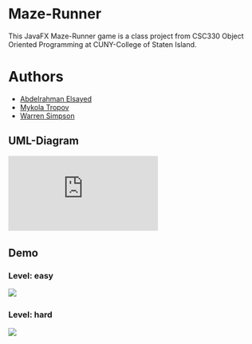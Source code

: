 # Maze-Runner
This JavaFX Maze-Runner game is a class project from CSC330 Object Oriented Programming at CUNY-College of Staten Island.

# Authors
* [Abdelrahman Elsayed](https://github.com/abdel-elsayed)
* [Mykola Tropov](https://github.com/toropovm)
* [Warren Simpson](https://github.com/Warren28)

## UML-Diagram
![](https://github.com/abdel-elsayed/Maze-Runner/blob/main/MazeRunnerUML%20(1).pdf)  

## Demo

### Level: easy

![](https://github.com/abdel-elsayed/Maze-Runner/blob/main/easy1.gif)      

### Level: hard

![](https://github.com/abdel-elsayed/Maze-Runner/blob/main/hard.gif)      
